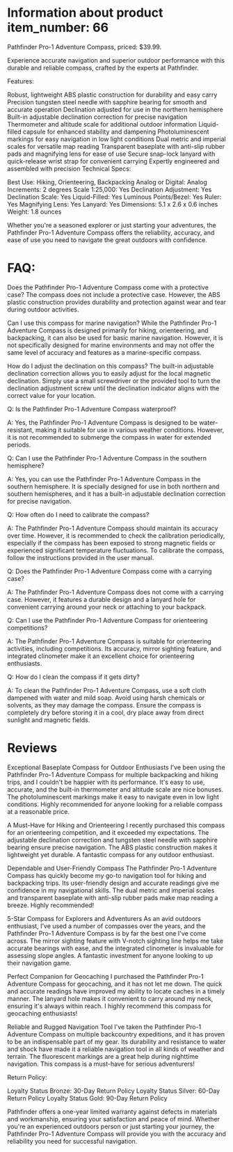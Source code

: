 
# Information about product item_number: 66
Pathfinder Pro-1 Adventure Compass, priced: $39.99.

Experience accurate navigation and superior outdoor performance with this durable and reliable compass, crafted by the experts at Pathfinder.

Features:

Robust, lightweight ABS plastic construction for durability and easy carry
Precision tungsten steel needle with sapphire bearing for smooth and accurate operation
Declination adjusted for use in the northern hemisphere
Built-in adjustable declination correction for precise navigation
Thermometer and altitude scale for additional outdoor information
Liquid-filled capsule for enhanced stability and dampening
Photoluminescent markings for easy navigation in low light conditions
Dual metric and imperial scales for versatile map reading
Transparent baseplate with anti-slip rubber pads and magnifying lens for ease of use
Secure snap-lock lanyard with quick-release wrist strap for convenient carrying
Expertly engineered and assembled with precision
Technical Specs:

Best Use: Hiking, Orienteering, Backpacking
Analog or Digital: Analog
Increments: 2 degrees
Scale 1:25,000: Yes
Declination Adjustment: Yes
Declination Scale: Yes
Liquid-Filled: Yes
Luminous Points/Bezel: Yes
Ruler: Yes
Magnifying Lens: Yes
Lanyard: Yes
Dimensions: 5.1 x 2.6 x 0.6 inches
Weight: 1.8 ounces

Whether you're a seasoned explorer or just starting your adventures, the Pathfinder Pro-1 Adventure Compass offers the reliability, accuracy, and ease of use you need to navigate the great outdoors with confidence.

# FAQ:

Does the Pathfinder Pro-1 Adventure Compass come with a protective case?
The compass does not include a protective case. However, the ABS plastic construction provides durability and protection against wear and tear during outdoor activities.

Can I use this compass for marine navigation?
While the Pathfinder Pro-1 Adventure Compass is designed primarily for hiking, orienteering, and backpacking, it can also be used for basic marine navigation. However, it is not specifically designed for marine environments and may not offer the same level of accuracy and features as a marine-specific compass.

How do I adjust the declination on this compass?
The built-in adjustable declination correction allows you to easily adjust for the local magnetic declination. Simply use a small screwdriver or the provided tool to turn the declination adjustment screw until the declination indicator aligns with the correct value for your location.

Q: Is the Pathfinder Pro-1 Adventure Compass waterproof?

A: Yes, the Pathfinder Pro-1 Adventure Compass is designed to be water-resistant, making it suitable for use in various weather conditions. However, it is not recommended to submerge the compass in water for extended periods.

Q: Can I use the Pathfinder Pro-1 Adventure Compass in the southern hemisphere?

A: Yes, you can use the Pathfinder Pro-1 Adventure Compass in the southern hemisphere. It is specially designed for use in both northern and southern hemispheres, and it has a built-in adjustable declination correction for precise navigation.

Q: How often do I need to calibrate the compass?

A: The Pathfinder Pro-1 Adventure Compass should maintain its accuracy over time. However, it is recommended to check the calibration periodically, especially if the compass has been exposed to strong magnetic fields or experienced significant temperature fluctuations. To calibrate the compass, follow the instructions provided in the user manual.

Q: Does the Pathfinder Pro-1 Adventure Compass come with a carrying case?

A: The Pathfinder Pro-1 Adventure Compass does not come with a carrying case. However, it features a durable design and a lanyard hole for convenient carrying around your neck or attaching to your backpack.

Q: Can I use the Pathfinder Pro-1 Adventure Compass for orienteering competitions?

A: The Pathfinder Pro-1 Adventure Compass is suitable for orienteering activities, including competitions. Its accuracy, mirror sighting feature, and integrated clinometer make it an excellent choice for orienteering enthusiasts.

Q: How do I clean the compass if it gets dirty?

A: To clean the Pathfinder Pro-1 Adventure Compass, use a soft cloth dampened with water and mild soap. Avoid using harsh chemicals or solvents, as they may damage the compass. Ensure the compass is completely dry before storing it in a cool, dry place away from direct sunlight and magnetic fields.

# Reviews

Exceptional Baseplate Compass for Outdoor Enthusiasts
I've been using the Pathfinder Pro-1 Adventure Compass for multiple backpacking and hiking trips, and I couldn't be happier with its performance. It's easy to use, accurate, and the built-in thermometer and altitude scale are nice bonuses. The photoluminescent markings make it easy to navigate even in low light conditions. Highly recommended for anyone looking for a reliable compass at a reasonable price.

A Must-Have for Hiking and Orienteering
I recently purchased this compass for an orienteering competition, and it exceeded my expectations. The adjustable declination correction and tungsten steel needle with sapphire bearing ensure precise navigation. The ABS plastic construction makes it lightweight yet durable. A fantastic compass for any outdoor enthusiast.

Dependable and User-Friendly Compass
The Pathfinder Pro-1 Adventure Compass has quickly become my go-to navigation tool for hiking and backpacking trips. Its user-friendly design and accurate readings give me confidence in my navigational skills. The dual metric and imperial scales and transparent baseplate with anti-slip rubber pads make map reading a breeze. Highly recommended!

5-Star Compass for Explorers and Adventurers
As an avid outdoors enthusiast, I've used a number of compasses over the years, and the Pathfinder Pro-1 Adventure Compass is by far the best one I've come across. The mirror sighting feature with V-notch sighting line helps me take accurate bearings with ease, and the integrated clinometer is invaluable for assessing slope angles. A fantastic investment for anyone looking to up their navigation game.

Perfect Companion for Geocaching
I purchased the Pathfinder Pro-1 Adventure Compass for geocaching, and it has not let me down. The quick and accurate readings have improved my ability to locate caches in a timely manner. The lanyard hole makes it convenient to carry around my neck, ensuring it's always within reach. I highly recommend this compass for geocaching enthusiasts!

Reliable and Rugged Navigation Tool
I've taken the Pathfinder Pro-1 Adventure Compass on multiple backcountry expeditions, and it has proven to be an indispensable part of my gear. Its durability and resistance to water and shock have made it a reliable navigation tool in all kinds of weather and terrain. The fluorescent markings are a great help during nighttime navigation. This compass is a must-have for serious adventurers!



Return Policy:

Loyalty Status Bronze: 30-Day Return Policy
Loyalty Status Silver: 60-Day Return Policy
Loyalty Status Gold: 90-Day Return Policy

Pathfinder offers a one-year limited warranty against defects in materials and workmanship, ensuring your satisfaction and peace of mind. Whether you're an experienced outdoors person or just starting your journey, the Pathfinder Pro-1 Adventure Compass will provide you with the accuracy and reliability you need for successful navigation.
